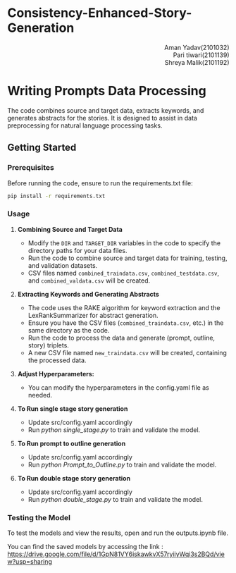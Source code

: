 # Consistency-Enhanced-Story-Generation

<div dir ='rtl'>
Aman Yadav(2101032)
</div dir='ltr'>
<div dir ='rtl'>
Pari tiwari(2101139)
</div dir='ltr'>
<div dir ='rtl'>
Shreya Malik(2101192)
</div dir='ltr'>


# Writing Prompts Data Processing

The code combines source and target data, extracts keywords, and generates abstracts for the stories. It is designed to assist in data preprocessing for natural language processing tasks.

## Getting Started

### Prerequisites

Before running the code, ensure to run the requirements.txt file:

```bash
pip install -r requirements.txt
```

### Usage

1. **Combining Source and Target Data**

   - Modify the `DIR` and `TARGET_DIR` variables in the code to specify the directory paths for your data files.
   - Run the code to combine source and target data for training, testing, and validation datasets.
   - CSV files named `combined_traindata.csv`, `combined_testdata.csv`, and `combined_valdata.csv` will be created.

2. **Extracting Keywords and Generating Abstracts**

   - The code uses the RAKE algorithm for keyword extraction and the LexRankSummarizer for abstract generation.
   - Ensure you have the CSV files (`combined_traindata.csv`, etc.) in the same directory as the code.
   - Run the code to process the data and generate (prompt, outline, story) triplets.
   - A new CSV file named `new_traindata.csv` will be created, containing the processed data.

3. **Adjust Hyperparameters:**
   - You can modify the hyperparameters in the config.yaml file as needed.
    
4. **To Run single stage story generation**
   - Update src/config.yaml accordingly
   - Run *python single_stage.py* to train and validate the model.
     
5. **To Run prompt to outline generation**
   - Update src/config.yaml accordingly
   - Run *python Prompt_to_Outline.py* to train and validate the model.
   
6. **To Run double stage story generation**
   - Update src/config.yaml accordingly
   - Run *python double_stage.py* to train and validate the model.

### Testing the Model

To test the models and view the results, open and run the outputs.ipynb file.

You can find the saved models by accessing the link : https://drive.google.com/file/d/1GpN81VY6iskawkvX57ryiiyWqi3s2BQd/view?usp=sharing
   

